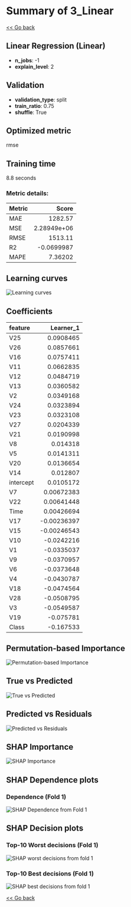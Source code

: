 # Summary of 3_Linear

[<< Go back](../README.md)


## Linear Regression (Linear)
- **n_jobs**: -1
- **explain_level**: 2

## Validation
 - **validation_type**: split
 - **train_ratio**: 0.75
 - **shuffle**: True

## Optimized metric
rmse

## Training time

8.8 seconds

### Metric details:
| Metric   |          Score |
|:---------|---------------:|
| MAE      | 1282.57        |
| MSE      |    2.28949e+06 |
| RMSE     | 1513.11        |
| R2       |   -0.0699987   |
| MAPE     |    7.36202     |



## Learning curves
![Learning curves](learning_curves.png)

## Coefficients
| feature   |   Learner_1 |
|:----------|------------:|
| V25       |  0.0908465  |
| V26       |  0.0857661  |
| V16       |  0.0757411  |
| V11       |  0.0662835  |
| V12       |  0.0484719  |
| V13       |  0.0360582  |
| V2        |  0.0349168  |
| V24       |  0.0323894  |
| V23       |  0.0323108  |
| V27       |  0.0204339  |
| V21       |  0.0190998  |
| V8        |  0.014318   |
| V5        |  0.0141311  |
| V20       |  0.0136654  |
| V14       |  0.012807   |
| intercept |  0.0105172  |
| V7        |  0.00672383 |
| V22       |  0.00641448 |
| Time      |  0.00426694 |
| V17       | -0.00236397 |
| V15       | -0.00246543 |
| V10       | -0.0242216  |
| V1        | -0.0335037  |
| V9        | -0.0370957  |
| V6        | -0.0373648  |
| V4        | -0.0430787  |
| V18       | -0.0474564  |
| V28       | -0.0508795  |
| V3        | -0.0549587  |
| V19       | -0.075781   |
| Class     | -0.167533   |


## Permutation-based Importance
![Permutation-based Importance](permutation_importance.png)
## True vs Predicted

![True vs Predicted](true_vs_predicted.png)


## Predicted vs Residuals

![Predicted vs Residuals](predicted_vs_residuals.png)



## SHAP Importance
![SHAP Importance](shap_importance.png)

## SHAP Dependence plots

### Dependence (Fold 1)
![SHAP Dependence from Fold 1](learner_fold_0_shap_dependence.png)

## SHAP Decision plots

### Top-10 Worst decisions (Fold 1)
![SHAP worst decisions from fold 1](learner_fold_0_shap_worst_decisions.png)
### Top-10 Best decisions (Fold 1)
![SHAP best decisions from fold 1](learner_fold_0_shap_best_decisions.png)

[<< Go back](../README.md)

